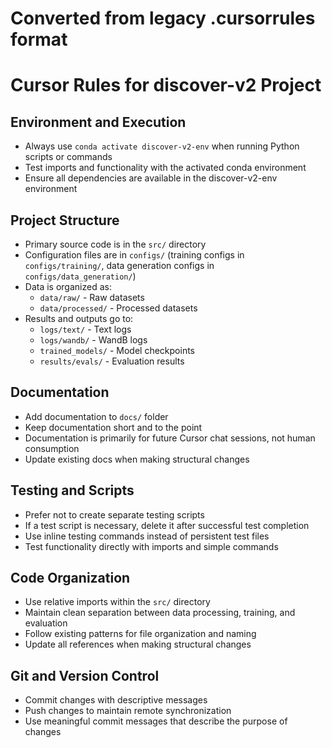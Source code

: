 
# Converted from legacy .cursorrules format

# Cursor Rules for discover-v2 Project

## Environment and Execution
- Always use `conda activate discover-v2-env` when running Python scripts or commands
- Test imports and functionality with the activated conda environment
- Ensure all dependencies are available in the discover-v2-env environment

## Project Structure
- Primary source code is in the `src/` directory
- Configuration files are in `configs/` (training configs in `configs/training/`, data generation configs in `configs/data_generation/`)
- Data is organized as:
  - `data/raw/` - Raw datasets
  - `data/processed/` - Processed datasets
- Results and outputs go to:
  - `logs/text/` - Text logs
  - `logs/wandb/` - WandB logs
  - `trained_models/` - Model checkpoints
  - `results/evals/` - Evaluation results

## Documentation
- Add documentation to `docs/` folder
- Keep documentation short and to the point
- Documentation is primarily for future Cursor chat sessions, not human consumption
- Update existing docs when making structural changes

## Testing and Scripts
- Prefer not to create separate testing scripts
- If a test script is necessary, delete it after successful test completion
- Use inline testing commands instead of persistent test files
- Test functionality directly with imports and simple commands

## Code Organization
- Use relative imports within the `src/` directory
- Maintain clean separation between data processing, training, and evaluation
- Follow existing patterns for file organization and naming
- Update all references when making structural changes

## Git and Version Control
- Commit changes with descriptive messages
- Push changes to maintain remote synchronization
- Use meaningful commit messages that describe the purpose of changes
